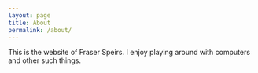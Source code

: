 ```yaml
---
layout: page
title: About
permalink: /about/
---
```


This is the website of Fraser Speirs. I enjoy playing around with computers and other such things.
